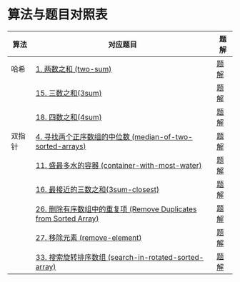 # 算法与题目对照表

| 算法  | 对应题目                                                                                                                                   | 题解                                                  |
|-----|----------------------------------------------------------------------------------------------------------------------------------------|-----------------------------------------------------|
| 哈希  | [1. 两数之和 (two-sum)](https://leetcode.cn/problems/two-sum/description/)                                                                 | [题解](two-sum/README.md)                             |
|     | [15. 三数之和(3sum)](https://leetcode.cn/problems/3sum/description/)                                                                       | [题解](3sum/README.md)                                |
|     | [18. 四数之和(4sum)](https://leetcode.cn/problems/4sum/description/)                                                                       | [题解](4sum/README.md)                                |
| 双指针 | [4. 寻找两个正序数组的中位数 (median-of-two-sorted-arrays)](https://leetcode.cn/problems/median-of-two-sorted-arrays/description/)                 | [题解](median-of-two-sorted-arrays/README.md)         |
|     | [11. 盛最多水的容器 (container-with-most-water)](https://leetcode.cn/problems/container-with-most-water/description/)                         | [题解](container-with-most-water/README.md)           |
|     | [16. 最接近的三数之和(3sum-closest)](https://leetcode.cn/problems/3sum-closest/description/)                                                   | [题解](3sum-closest/README.md)                        |                                                                                                
|     | [26. 删除有序数组中的重复项 (Remove Duplicates from Sorted Array)](https://leetcode.cn/problems/remove-duplicates-from-sorted-array/description/) | [题解](remove-duplicates-from-sorted-array/README.md) |
|     | [27. 移除元素 (remove-element)](https://leetcode.cn/problems/remove-element/description/)                                                  | [题解](remove-element/README.md)                      |
|     | [33. 搜索旋转排序数组 (search-in-rotated-sorted-array)](https://leetcode.cn/problems/search-in-rotated-sorted-array/description/)              | [题解](search-in-rotated-sorted-array/README.md)      |

